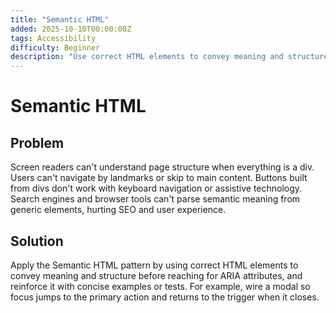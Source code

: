 ```yaml
---
title: "Semantic HTML"
added: 2025-10-10T00:00:00Z
tags: Accessibility
difficulty: Beginner
description: "Use correct HTML elements to convey meaning and structure before reaching for ARIA attributes."
---
```

# Semantic HTML

## Problem

Screen readers can't understand page structure when everything is a div. Users can't navigate by landmarks or skip to main content. Buttons built from divs don't work with keyboard navigation or assistive technology. Search engines and browser tools can't parse semantic meaning from generic elements, hurting SEO and user experience.

## Solution

Apply the Semantic HTML pattern by using correct HTML elements to convey meaning and structure before reaching for ARIA attributes, and reinforce it with concise examples or tests. For example, wire a modal so focus jumps to the primary action and returns to the trigger when it closes.

